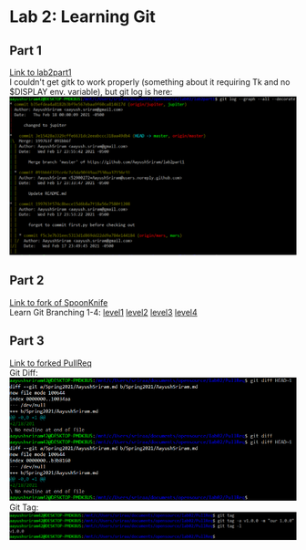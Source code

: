 # Lab 2: Learning Git
## Part 1
[Link to lab2part1](https://github.com/AayushSriram/lab2part1)<br/>
I couldn't get gitk to work properly \(something about it requiring Tk and no $DISPLAY env. variable\), but git log is here:<br/>
![Git Log](git_log.PNG)

## Part 2
[Link to fork of SpoonKnife](https://github.com/AayushSriram/Spoon-Knife)<br/>
Learn Git Branching 1-4: 
[level1](gitlvl1.png)
[level2](gitlvl2.png)
[level3](gitlvl3.png)
[level4](gitlvl4.png)

## Part 3
[Link to forked PullReq](https://github.com/AayushSriram/PullReq)<br/>
Git Diff:<br/>
![git_diff](git_diff.png)<br/>
Git Tag:<br/>
![git_tag](git_tag.png)<br/>
